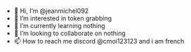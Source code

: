 - 👋 Hi, I’m @jeanmichel092
- 👀 I’m interested in token grabbing
- 🌱 I’m currently learning nothing
- 💞️ I’m looking to collaborate on nothing
- 📫 How to reach me discord @cmoi123123
and i am french 
<!---
jeanmichel092/jeanmichel092 is a ✨ special ✨ repository because its `README.md` (this file) appears on your GitHub profile.
You can click the Preview link to take a look at your changes.
--->
